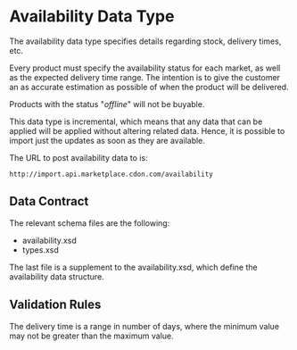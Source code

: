 # Availability Data Type

The availability data type specifies details regarding stock, delivery times, etc.

Every product must specify the availability status for each market, as well as the expected delivery time range. The intention is to give the customer an as accurate estimation as possible of when the product will be delivered.

Products with the status "*offline*" will not be buyable.

This data type is incremental, which means that any data that can be applied will be applied without altering related data. Hence, it is possible to import just the updates as soon as they are available.

The URL to post availability data to is:
```
http://import.api.marketplace.cdon.com/availability
```


## Data Contract

The relevant schema files are the following:

* availability.xsd
* types.xsd

The last file is a supplement to the availability.xsd, which define the availability data structure.


## Validation Rules

The delivery time is a range in number of days, where the minimum value may not be greater than the maximum value.